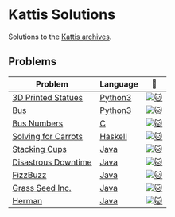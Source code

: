# Kattis Solutions
Solutions to the [Kattis archives](https://open.kattis.com/).

## Problems
| Problem | Language | :link: |
| - | - | - |
| [3D Printed Statues](https://github.com/pacman2194/open-kattis/tree/master/solved/3dprinter) | [Python3](https://github.com/pacman2194/open-kattis/blob/master/solved/3dprinter/3dprinter.py) | [![:cat:](https://open.kattis.com/favicon)](https://open.kattis.com/problems/3dprinter) |
| [Bus](https://github.com/pacman2194/open-kattis/tree/master/solved/bus) | [Python3](https://github.com/pacman2194/open-kattis/blob/master/solved/bus/bus.py) | [![:cat:](https://open.kattis.com/favicon)](https://open.kattis.com/problems/bus) |
| [Bus Numbers](https://github.com/pacman2194/open-kattis/tree/master/solved/busnumbers) | [C](https://github.com/pacman2194/open-kattis/blob/master/solved/busnumbers/busnumbers.c) | [![:cat:](https://open.kattis.com/favicon)](https://open.kattis.com/problems/busnumbers) |
| [Solving for Carrots](https://github.com/pacman2194/open-kattis/tree/master/solved/carrots) | [Haskell](https://github.com/pacman2194/open-kattis/blob/master/solved/carrots/carrots.hs) | [![:cat:](https://open.kattis.com/favicon)](https://open.kattis.com/problems/carrots) |
| [Stacking Cups](https://github.com/pacman2194/open-kattis/tree/master/solved/cups) | [Java](https://github.com/pacman2194/open-kattis/blob/master/solved/cups/cups.java) | [![:cat:](https://open.kattis.com/favicon)](https://open.kattis.com/problems/cups) |
| [Disastrous Downtime](https://github.com/pacman2194/open-kattis/tree/master/solved/downtime) | [Java](https://github.com/pacman2194/open-kattis/blob/master/solved/downtime/downtime.java) | [![:cat:](https://open.kattis.com/favicon)](https://open.kattis.com/problems/downtime) |
| [FizzBuzz](https://github.com/pacman2194/open-kattis/tree/master/solved/fizzbuzz) | [Java](https://github.com/pacman2194/open-kattis/blob/master/solved/fizzbuzz/fizzbuzz.java) | [![:cat:](https://open.kattis.com/favicon)](https://open.kattis.com/problems/fizzbuzz) |
| [Grass Seed Inc.](https://github.com/pacman2194/open-kattis/tree/master/solved/grassseed) | [Java](https://github.com/pacman2194/open-kattis/blob/master/solved/grassseed/grassseed.java) | [![:cat:](https://open.kattis.com/favicon)](https://open.kattis.com/problems/grassseed) |
| [Herman](https://github.com/pacman2194/open-kattis/tree/master/solved/herman) | [Java](https://github.com/pacman2194/open-kattis/blob/master/solved/herman/herman.java) | [![:cat:](https://open.kattis.com/favicon)](https://open.kattis.com/problems/herman) |